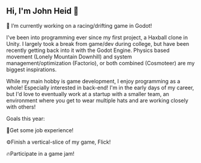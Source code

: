 ## Hi, I'm John Heid 👋
 🚗 I’m currently working on a racing/drifting game in Godot!
 
I've been into programming ever since my first project, a Haxball clone in Unity. I largely took a break from game/dev during college, but have been recently getting back into it with the Godot Engine. Physics based movement (Lonely Mountain Downhill) and system management/optimization (Factorio), or both combined (Cosmoteer) are my biggest inspirations.

While my main hobby is game development, I enjoy programming as a whole! Especially interested in back-end! I'm in the early days of my career, but I'd love to eventually work at a startup with a smaller team, an environment where you get to wear multiple hats and are working closely with others!

Goals this year:

💼Get some job experience!

⚙️Finish a vertical-slice of my game, Flick!

🔥Participate in a game jam!

